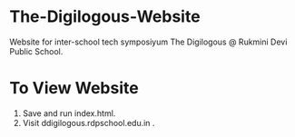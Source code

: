 # The-Digilogous-Website
Website for inter-school tech symposiyum The Digilogous @ Rukmini Devi Public School.

# To View Website
1. Save and run index.html.
2. Visit ddigilogous.rdpschool.edu.in .
